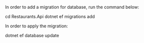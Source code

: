 In order to add a migration for database, run the command below:

cd Restaurants.Api
dotnet ef migrations add

In order to apply the migration:

dotnet ef database update